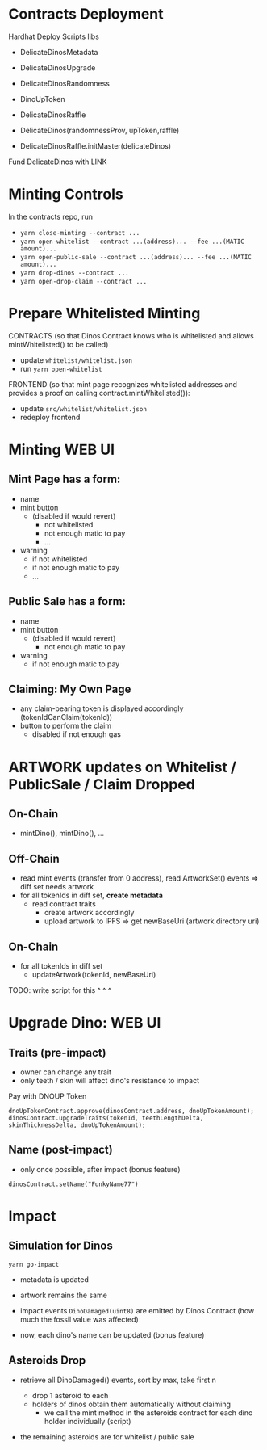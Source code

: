 # Contracts Deployment

Hardhat Deploy Scripts
libs
  - DelicateDinosMetadata
  - DelicateDinosUpgrade
  
  - DelicateDinosRandomness
  - DinoUpToken
  - DelicateDinosRaffle
  - DelicateDinos(randomnessProv, upToken,raffle)
  - DelicateDinosRaffle.initMaster(delicateDinos)

Fund DelicateDinos with LINK

# Minting Controls

In the contracts repo, run

- `yarn close-minting --contract ...`
- `yarn open-whitelist --contract ...(address)... --fee ...(MATIC amount)...`
- `yarn open-public-sale --contract ...(address)... --fee ...(MATIC amount)...`
- `yarn drop-dinos --contract ...`
- `yarn open-drop-claim --contract ...`

# Prepare Whitelisted Minting

CONTRACTS (so that Dinos Contract knows who is whitelisted and allows mintWhitelisted() to be called)
- update `whitelist/whitelist.json`
- run `yarn open-whitelist`
  
FRONTEND (so that mint page recognizes whitelisted addresses and provides a proof on calling contract.mintWhitelisted()):
- update `src/whitelist/whitelist.json`
- redeploy frontend

# Minting WEB UI

## Mint Page has a form: 
- name
- mint button
  - (disabled if would revert)
    - not whitelisted
    - not enough matic to pay
    - ...
- warning
  - if not whitelisted 
  - if not enough matic to pay
  - ...

## Public Sale has a form:
- name
- mint button
  - (disabled if would revert)
    - not enough matic to pay
- warning
  - if not enough matic to pay
  
## Claiming: My Own Page 
- any claim-bearing token is displayed accordingly (tokenIdCanClaim(tokenId))
- button to perform the claim
  - disabled if not enough gas

# ARTWORK updates on Whitelist / PublicSale / Claim Dropped

## On-Chain 
- mintDino(), mintDino(), ...

## Off-Chain 
- read mint events (transfer from 0 address), read ArtworkSet() events => diff set needs artwork
- for all tokenIds in diff set, **create metadata**
    - read contract traits
      - create artwork accordingly
      - upload artwork to IPFS => get newBaseUri (artwork directory uri)  

## On-Chain
- for all tokenIds in diff set
  - updateArtwork(tokenId, newBaseUri)
  
TODO: write script for this ^ ^ ^


# Upgrade Dino: WEB UI

## Traits (pre-impact)
- owner can change any trait
- only teeth / skin will affect dino's resistance to impact

Pay with DNOUP Token

`dnoUpTokenContract.approve(dinosContract.address, dnoUpTokenAmount);`
`dinosContract.upgradeTraits(tokenId, teethLengthDelta, skinThicknessDelta, dnoUpTokenAmount);`

## Name (post-impact)
- only once possible, after impact (bonus feature)

`dinosContract.setName("FunkyName77")`


# Impact

## Simulation for Dinos
`yarn go-impact`
- metadata is updated
- artwork remains the same
- impact events `DinoDamaged(uint8)` are emitted by Dinos Contract (how much the fossil value was affected)

- now, each dino's name can be updated (bonus feature)

## Asteroids Drop
- retrieve all DinoDamaged() events, sort by max, take first n
  - drop 1 asteroid to each
  - holders of dinos obtain them automatically without claiming
    - we call the mint method in the asteroids contract for each dino holder individually (script)

- the remaining asteroids are for whitelist / public sale